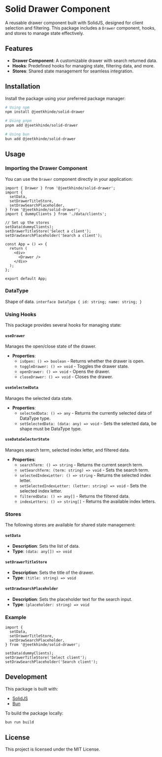 # Solid Drawer Component

A reusable drawer component built with SolidJS, designed for client selection and filtering. This package includes a `Drawer` component, hooks, and stores to manage state effectively.

## Features

- **Drawer Component**: A customizable drawer with search returned data.
- **Hooks**: Predefined hooks for managing state, filtering data, and more.
- **Stores**: Shared state management for seamless integration.

## Installation

Install the package using your preferred package manager:

```bash
# Using npm
npm install @jeetkhinde/solid-drawer

# Using pnpm
pnpm add @jeetkhinde/solid-drawer

# Using bun
bun add @jeetkhinde/solid-drawer
```

## Usage

### Importing the Drawer Component

You can use the `Drawer` component directly in your application:

```tsx
import { Drawer } from '@jeetkhinde/solid-drawer';
import {
  setData,
  setDrawerTitleStore,
  setDrawSearchPlaceholder,
} from '@jeetkhinde/solid-drawer';
import { dummyClients } from './data/clients';

// Set up the stores
setData(dummyClients);
setDrawerTitleStore('Select a client');
setDrawSearchPlaceholder('Search a client');

const App = () => {
  return (
    <div>
      <Drawer />
    </div>
  );
};

export default App;
```

### DataType

Shape of data.
`interface DataType {
  id: string;
  name: string;
}`

### Using Hooks

This package provides several hooks for managing state:

#### `useDrawer`

Manages the open/close state of the drawer.

- **Properties**:
  - `isOpen: () => boolean` - Returns whether the drawer is open.
  - `toggleDrawer: () => void` - Toggles the drawer state.
  - `openDrawer: () => void` - Opens the drawer.
  - `closeDrawer: () => void` - Closes the drawer.

#### `useSelectedData`

Manages the selected data state.

- **Properties**:
  - `selectedData: () => any` - Returns the currently selected data of DataType type.
  - `setSelectedData: (data: any) => void` - Sets the selected data, be shape must be DataType type.

#### `useDataSelectorState`

Manages search term, selected index letter, and filtered data.

- **Properties**:
  - `searchTerm: () => string` - Returns the current search term.
  - `setSearchTerm: (term: string) => void` - Sets the search term.
  - `selectedIndexLetter: () => string` - Returns the selected index letter.
  - `setSelectedIndexLetter: (letter: string) => void` - Sets the selected index letter.
  - `filteredData: () => any[]` - Returns the filtered data.
  - `indexLetters: () => string[]` - Returns the available index letters.

### Stores

The following stores are available for shared state management:

#### `setData`

- **Description**: Sets the list of data.
- **Type**: `(data: any[]) => void`

#### `setDrawerTitleStore`

- **Description**: Sets the title of the drawer.
- **Type**: `(title: string) => void`

#### `setDrawSearchPlaceholder`

- **Description**: Sets the placeholder text for the search input.
- **Type**: `(placeholder: string) => void`

### Example

```tsx
import {
  setData,
  setDrawerTitleStore,
  setDrawSearchPlaceholder,
} from '@jeetkhinde/solid-drawer';

setData(dummyClients);
setDrawerTitleStore('Select client');
setDrawSearchPlaceholder('Search client');
```

## Development

This package is built with:

- [SolidJS](https://solidjs.com)
- [Bun](https://bun.sh)

To build the package locally:

```bash
bun run build
```

## License

This project is licensed under the MIT License.
